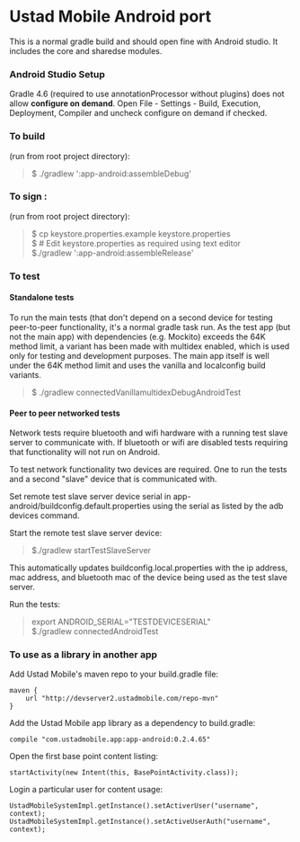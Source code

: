 # Ustad Mobile Android port

This is a normal gradle build and should open fine with Android studio. It includes the core and sharedse modules.

### Android Studio Setup

Gradle 4.6 (required to use annotationProcessor without plugins) does not allow __configure on
demand__. Open File - Settings - Build, Execution, Deployment, Compiler and uncheck configure on
demand if checked.

### To build

(run from root project directory):

> $ ./gradlew ':app-android:assembleDebug'

### To sign :

(run from root project directory):

> $ cp keystore.properties.example keystore.properties  <br/>
> $ # Edit keystore.properties as required using text editor <br/>
> $./gradlew ':app-android:assembleRelease'

### To test

#### Standalone tests

To run the main tests (that don't depend on a second device for testing peer-to-peer functionality,
it's a normal gradle task run. As the test app (but not the main app) with dependencies (e.g. Mockito)
exceeds the 64K method limit, a variant has been made with multidex enabled, which is used only
for testing and development purposes. The main app itself is well under the 64K method limit and uses
the vanilla and localconfig build variants.

 >$ ./gradlew connectedVanillamultidexDebugAndroidTest

#### Peer to peer networked tests

Network tests require bluetooth and wifi hardware with a running test slave server to 
communicate with. If bluetooth or wifi are disabled tests requiring that functionality 
will not run on Android.

To test network functionality two devices are required. 
One to run the tests and a second "slave" device that
is communicated with.

Set remote test slave server device serial in app-android/buildconfig.default.properties 
using the serial as listed by the adb devices command.


Start the remote test slave server device:
 >$./gradlew startTestSlaveServer
 
This automatically updates buildconfig.local.properties with the ip address, mac address, and
bluetooth mac of the device being used as the test slave server.

 Run the tests:
 >export ANDROID_SERIAL="TESTDEVICESERIAL" <br/>
 >$./gradlew connectedAndroidTest
 
### To use as a library in another app

Add Ustad Mobile's maven repo to your build.gradle file:

```
maven {
    url "http://devserver2.ustadmobile.com/repo-mvn"
}
```

Add the Ustad Mobile app library as a dependency to build.gradle:

```
compile "com.ustadmobile.app:app-android:0.2.4.65"
```

Open the first base point content listing:

```
startActivity(new Intent(this, BasePointActivity.class));
```

Login a particular user for content usage:
```
UstadMobileSystemImpl.getInstance().setActiverUser("username", context);
UstadMobileSystemImpl.getInstance().setActiveUserAuth("username", context);
```
